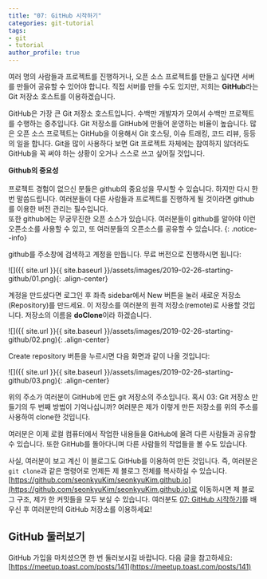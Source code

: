 ```yaml
---
title: "07: GitHub 시작하기"
categories: git-tutorial
tags:
- git
- tutorial
author_profile: true
---
```


여러 명의 사람들과 프로젝트를 진행하거나, 오픈 소스 프로젝트를 만들고 싶다면 서버를 만들어 공유할 수 있어야 합니다. 직접 서버를 만들 수도 있지만, 저희는 **GitHub**라는 Git 저장소 호스트를 이용하겠습니다.

GitHub은 가장 큰 Git 저장소 호스트입니다. 수백만 개발자가 모여서 수백만 프로젝트를 수행하는 중추입니다. Git 저장소를 GitHub에 만들어 운영하는 비율이 높습니다. 많은 오픈 소스 프로젝트는 GitHub을 이용해서 Git 호스팅, 이슈 트래킹, 코드 리뷰, 등등의 일을 합니다. Git을 많이 사용하다 보면 Git 프로젝트 자체에는 참여하지 않더라도 GitHub을 꼭 써야 하는 상황이 오거나 스스로 쓰고 싶어질 것입니다.

**Github의 중요성**<br><br>프로젝트 경험이 없으신 분들은 github의 중요성을 무시할 수 있습니다. 하지만 다시 한 번 말씀드립니다. 여러분들이 다른 사람들과 프로젝트를 진행하게 될 것이라면 github를 이용한 버전 관리는 필수입니다.<br>또한 github에는 무궁무진한 오픈 소스가 있습니다. 여러분들이 github를 알아야 이런 오픈소소를 사용할 수 있고, 또 여러분들의 오픈소스를 공유할 수 있습니다.
{: .notice--info}

github를 주소창에 검색하고 계정을 만듭니다. 무료 버전으로 진행하시면 됩니다:

![]({{ site.url }}{{ site.baseurl }}/assets/images/2019-02-26-starting-github/01.png){: .align-center}

계정을 만드셨다면 로그인 후 좌측 sidebar에서 New 버튼을 눌러 새로운 저장소(Repository)를 만드세요. 이 저장소를 여러분의 원격 저장소(remote)로 사용할 것입니다. 저장소의 이름을 **doClone**이라 하겠습니다.

![]({{ site.url }}{{ site.baseurl }}/assets/images/2019-02-26-starting-github/02.png){: .align-center}

Create repository 버튼을 누르시면 다음 화면과 같이 나올 것입니다:

![]({{ site.url }}{{ site.baseurl }}/assets/images/2019-02-26-starting-github/03.png){: .align-center}

위의 주소가 여러분이 GitHub에 만든 git 저장소의 주소입니다. 혹시 03: Git 저장소 만들기의 두 번째 방법이 기억나십니까? 여러분은 제가 이렇게 만든 저장소를 위의 주소를 사용하여 clone한 것입니다.

여러분은 이제 로컬 컴퓨터에서 작업한 내용들을 GitHub에 올려 다른 사람들과 공유할 수 있습니다. 또한 GitHub를 돌아다니며 다른 사람들의 작업들을 볼 수도 있습니다. 

사실, 여러분이 보고 계신 이 블로그도 GitHub를 이용하여 만든 것입니다. 즉, 여러분은 `git clone`과 같은 명령어로 언제든 제 블로그 전체를 복사하실 수 있습니다. [https://github.com/seonkyuKim/seonkyuKim.github.io](https://github.com/seonkyuKim/seonkyuKim.github.io)로 이동하시면 제 블로그 구조, 제가 한 커밋들을 모두 보실 수 있습니다. 여러분도 [07: GitHub 시작하기](https://seonkyukim.github.io/git-tutorial/starting-github/)를 배우신 후 여러분만의 GitHub 저장소를 이용하세요!

## GitHub 둘러보기
GitHub 가입을 마치셨으면 한 번 둘러보시길 바랍니다. 다음 글을 참고하세요: [https://meetup.toast.com/posts/141](https://meetup.toast.com/posts/141)

